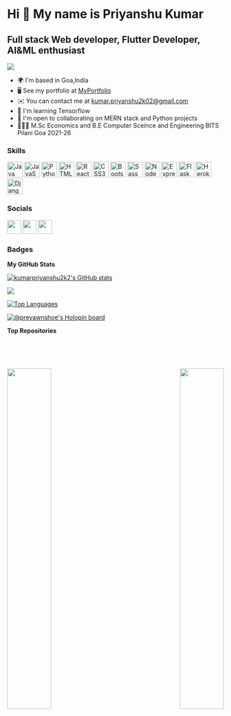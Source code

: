 Hi 👋 My name is Priyanshu Kumar
================================

Full stack Web developer, Flutter Developer, AI&ML enthusiast
------------------------------------------

![](https://komarev.com/ghpvc/?username=kumarpriyanshu2k2&color=green)

* 🌍  I'm based in Goa,India
* 🖥️  See my portfolio at [MyPortfolio](http://kumarpriyanshu.me)
* ✉️  You can contact me at [kumar.priyanshu2k02@gmail.com](mailto:kumar.priyanshu2k02@gmail.com)
* 🧠  I'm learning Tensorflow
* 🤝  I'm open to collaborating on MERN stack and Python projects
* 🧑🏻‍🏫 M.Sc Economics and B.E Computer Sceince and Engineering BITS Pilani Goa 2021-26

### Skills

<p align="left">
<a href="https://www.oracle.com/java/" target="_blank" rel="noreferrer"><img src="https://raw.githubusercontent.com/danielcranney/readme-generator/main/public/icons/skills/java-colored.svg" width="36" height="36" alt="Java" /></a>
<a href="https://developer.mozilla.org/en-US/docs/Web/JavaScript" target="_blank" rel="noreferrer"><img src="https://raw.githubusercontent.com/danielcranney/readme-generator/main/public/icons/skills/javascript-colored.svg" width="36" height="36" alt="JavaScript" /></a>
<a href="https://www.python.org/" target="_blank" rel="noreferrer"><img src="https://raw.githubusercontent.com/danielcranney/readme-generator/main/public/icons/skills/python-colored.svg" width="36" height="36" alt="Python" /></a>
<a href="https://developer.mozilla.org/en-US/docs/Glossary/HTML5" target="_blank" rel="noreferrer"><img src="https://raw.githubusercontent.com/danielcranney/readme-generator/main/public/icons/skills/html5-colored.svg" width="36" height="36" alt="HTML5" /></a>
<a href="https://reactjs.org/" target="_blank" rel="noreferrer"><img src="https://raw.githubusercontent.com/danielcranney/readme-generator/main/public/icons/skills/react-colored.svg" width="36" height="36" alt="React" /></a>
<a href="https://www.w3.org/TR/CSS/#css" target="_blank" rel="noreferrer"><img src="https://raw.githubusercontent.com/danielcranney/readme-generator/main/public/icons/skills/css3-colored.svg" width="36" height="36" alt="CSS3" /></a>
<a href="https://getbootstrap.com/" target="_blank" rel="noreferrer"><img src="https://raw.githubusercontent.com/danielcranney/readme-generator/main/public/icons/skills/bootstrap-colored.svg" width="36" height="36" alt="Bootstrap" /></a>
<a href="https://sass-lang.com/" target="_blank" rel="noreferrer"><img src="https://raw.githubusercontent.com/danielcranney/readme-generator/main/public/icons/skills/sass-colored.svg" width="36" height="36" alt="Sass" /></a>
<a href="https://nodejs.org/en/" target="_blank" rel="noreferrer"><img src="https://raw.githubusercontent.com/danielcranney/readme-generator/main/public/icons/skills/nodejs-colored.svg" width="36" height="36" alt="NodeJS" /></a>
<a href="https://expressjs.com/" target="_blank" rel="noreferrer"><img src="https://raw.githubusercontent.com/danielcranney/readme-generator/main/public/icons/skills/express-colored-dark.svg" width="36" height="36" alt="Express" /></a>
<a href="https://flask.palletsprojects.com/en/2.0.x/" target="_blank" rel="noreferrer"><img src="https://raw.githubusercontent.com/danielcranney/readme-generator/main/public/icons/skills/flask-colored-dark.svg" width="36" height="36" alt="Flask" /></a>
<a href="https://www.heroku.com/" target="_blank" rel="noreferrer"><img src="https://raw.githubusercontent.com/danielcranney/readme-generator/main/public/icons/skills/heroku-colored.svg" width="36" height="36" alt="Heroku" /></a>
<a href="https://www.djangoproject.com/" target="_blank" rel="noreferrer"><img src="https://raw.githubusercontent.com/danielcranney/readme-generator/main/public/icons/skills/django-colored-dark.svg" width="36" height="36" alt="Django" /></a>
</p>

### Socials

<p align="left"> <a href="https://www.github.com/kumarpriyanshu2k2" target="_blank" rel="noreferrer"><img src="https://raw.githubusercontent.com/danielcranney/readme-generator/main/public/icons/socials/github-dark.svg" width="32" height="32" /></a> <a href="https://www.linkedin.com/in/priyanshu-kumar-2b7948222" target="_blank" rel="noreferrer"><img src="https://raw.githubusercontent.com/danielcranney/readme-generator/main/public/icons/socials/linkedin.svg" width="32" height="32" /></a> <a href="https://www.twitter.com/priyanshu2k02" target="_blank" rel="noreferrer"><img src="https://raw.githubusercontent.com/danielcranney/readme-generator/main/public/icons/socials/twitter.svg" width="32" height="32" /></a></p>

### Badges

<b>My GitHub Stats</b>

<a href="http://www.github.com/kumarpriyanshu2k2"><img src="https://github-readme-stats.vercel.app/api?username=kumarpriyanshu2k2&show_icons=true&hide=&count_private=true&title_color=facc15&text_color=84cc16&icon_color=ef4444&bg_color=000000&hide_border=true&show_icons=true" alt="kumarpriyanshu2k2's GitHub stats" /></a>

<a href="http://www.github.com/kumarpriyanshu2k2"><img src="https://github-readme-streak-stats.herokuapp.com/?user=kumarpriyanshu2k2&stroke=84cc16&background=000000&ring=facc15&fire=facc15&currStreakNum=84cc16&currStreakLabel=facc15&sideNums=84cc16&sideLabels=84cc16&dates=84cc16&hide_border=true" /></a>

<a href="https://github.com/kumarpriyanshu2k2" align="left"><img src="https://github-readme-stats.vercel.app/api/top-langs/?username=kumarpriyanshu2k2&langs_count=10&title_color=facc15&text_color=84cc16&icon_color=ef4444&bg_color=000000&hide_border=true&locale=en&custom_title=Top%20%Languages" alt="Top Languages" /></a>

[![@preyawnshoe's Holopin board](https://holopin.me/preyawnshoe)](https://holopin.io/@preyawnshoe)

<b>Top Repositories</b>
<!--
<div width="100%" align="center"><a href="https://github.com/kumarpriyanshu2k2/OpenCV_snake" align="left"><img align="left" width="45%" src="https://github-readme-stats.vercel.app/api/pin/?username=kumarpriyanshu2k2&repo=OpenCV_snake&title_color=facc15&text_color=84cc16&icon_color=ef4444&bg_color=000000&hide_border=true&locale=en" /></a><a href="https://github.com/kumarpriyanshu2k2/Hand_gesture_recoginition_OpenCV" align="right"><img align="right" width="45%" src="https://github-readme-stats.vercel.app/api/pin/?username=kumarpriyanshu2k2&repo=Hand_gesture_recoginition_OpenCV&title_color=facc15&text_color=84cc16&icon_color=ef4444&bg_color=000000&hide_border=true&locale=en" /></a></div><br /><br /><br />
-->

<br /><br /><br />

<div width="100%" align="center"><a href="https://github.com/kumarpriyanshu2k2/ChatBot" align="left"><img align="left" width="45%" src="https://github-readme-stats.vercel.app/api/pin/?username=kumarpriyanshu2k2&repo=ChatBot&title_color=facc15&text_color=84cc16&icon_color=ef4444&bg_color=000000&hide_border=true&locale=en" /></a><a href="https://github.com/kumarpriyanshu2k2/CV_Volume_Controller" align="right"><img align="right" width="45%" src="https://github-readme-stats.vercel.app/api/pin/?username=kumarpriyanshu2k2&repo=CV_Volume_Controller&title_color=facc15&text_color=84cc16&icon_color=ef4444&bg_color=000000&hide_border=true&locale=en" /></a></div>
